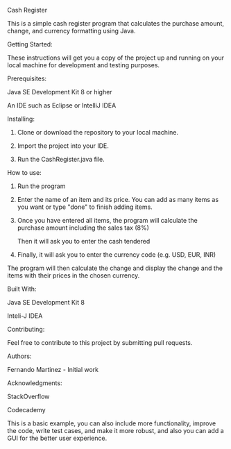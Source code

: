 Cash Register

This is a simple cash register program that calculates the purchase amount, change, and currency formatting using Java.

Getting Started:

These instructions will get you a copy of the project up and running on your local machine for development and testing purposes.

Prerequisites:

Java SE Development Kit 8 or higher

An IDE such as Eclipse or IntelliJ IDEA


Installing:

1. Clone or download the repository to your local machine.

2. Import the project into your IDE.

3. Run the CashRegister.java file.


How to use:

1. Run the program

2. Enter the name of an item and its price. You can add as many items as you want or type "done" to finish adding items.

3. Once you have entered all items, the program will calculate the purchase amount including the sales tax (8%)

   Then it will ask you to enter the cash tendered

4. Finally, it will ask you to enter the currency code (e.g. USD, EUR, INR)

The program will then calculate the change and display the change and the items with their prices in the chosen currency.


Built With:

Java SE Development Kit 8

Inteli-J IDEA

Contributing:

Feel free to contribute to this project by submitting pull requests.

Authors:

Fernando Martinez - Initial work

Acknowledgments:

StackOverflow

Codecademy

This is a basic example, you can also include more functionality, improve the code, write test cases, and make it more robust, and also you can add a GUI for the better user experience.
